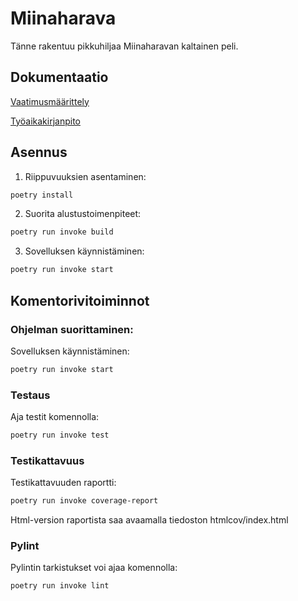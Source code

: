 # Miinaharava

Tänne rakentuu pikkuhiljaa Miinaharavan kaltainen peli. 

## Dokumentaatio

[Vaatimusmäärittely](https://github.com/ahelkala/ot-harjoitustyo/blob/master/dokumentaatio/vaatimusm%C3%A4%C3%A4rittely.md)

[Työaikakirjanpito](https://github.com/ahelkala/ot-harjoitustyo/blob/master/dokumentaatio/tyoaikakirjanpito.md)

## Asennus
1. Riippuvuuksien asentaminen:
```bash
poetry install
```
2. Suorita alustustoimenpiteet:
```bash
poetry run invoke build
```

3. Sovelluksen käynnistäminen:
```bash
poetry run invoke start
```
## Komentorivitoiminnot

### Ohjelman suorittaminen:

Sovelluksen käynnistäminen:
```bash
poetry run invoke start
```
### Testaus

Aja testit komennolla:
```bash
poetry run invoke test
```
### Testikattavuus

Testikattavuuden raportti:
```bash
poetry run invoke coverage-report
```
Html-version raportista saa avaamalla tiedoston htmlcov/index.html

### Pylint

Pylintin tarkistukset voi ajaa komennolla:
```bash
poetry run invoke lint
```

